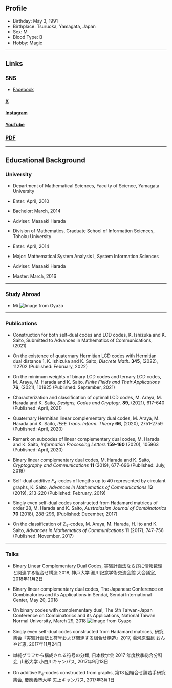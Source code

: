 <script type="text/javascript" async src="https://cdnjs.cloudflare.com/ajax/libs/mathjax/2.7.7/MathJax.js?config=TeX-MML-AM_CHTML">
</script>
<script type="text/x-mathjax-config">
 MathJax.Hub.Config({
 tex2jax: {
 inlineMath: [['$', '$'] ],
 displayMath: [ ['$$','$$'], ["\\[","\\]"] ]
 }
 });
</script>

 
## Profile
- Birthday: May 3, 1991
- Birthplace: Tsuruoka, Yamagata, Japan
- Sex: M
- Blood Type: B
- Hobby: Magic

---

## Links
### SNS
 - [Facebook](https://www.facebook.com/profile.php/?id=100004925310388)

#### [X](https://twitter.com/ksaito495)

#### [Instagram](https://www.instagram.com/ksaito6174/)

#### [YouTube](https://m.youtube.com/@kensaito4606/featured)

### [PDF](https://www.dropbox.com/scl/fi/rli0f0yxkzy6sjxovw41n/20230510_cv_ksaito-2.pdf?rlkey=l1au6s5e4w3wahkhdntp63ik6&dl=0)

---

## Educational Background
### University 
- Department of Mathematical Sciences, Faculty of Science, Yamagata University
 - Enter: April, 2010
 - Bachelor: March, 2014
 - Adviser: Masaaki Harada

- Division of Mathematics, Graduate School of Information Sciences, Tohoku University
 - Enter: April, 2014
 - Major: Mathematical System Analysis I, System Information Sciences
 - Adviser: Masaaki Harada
 - Master: March, 2016

---

### Study Abroad
- Mi
![Image from Gyazo](https://i.gyazo.com/e2226fc0e56cd355c9eafc823ec3a29f.jpg)

---

### Publications
- Construction for both self-dual codes and LCD codes, K. Ishizuka and K. Saito, Submitted to Advances in Mathematics of Communications, (2021)

- On the existence of quaternary Hermitian LCD codes with Hermitian dual distance 1, K. Ishizuka and K. Saito, *Discrete Math.* **345**, (2022), 112702 (Published: February, 2022)

- On the minimum weights of binary LCD codes and ternary LCD codes, M. Araya, M. Harada and K. Saito, *Finite Fields and Their Applications* **76**, (2021), 101925 (Published: September, 2021)

- Characterization and classification of optimal LCD codes, M. Araya, M. Harada and K. Saito, *Designs, Codes and Cryptogr.* **89**, (2021), 617-640 (Published: April, 2021)

- Quaternary Hermitian linear complementary dual codes, M. Araya, M. Harada and K. Saito, *IEEE Trans. Inform. Theory* **66**, (2020), 2751-2759 (Published: April, 2020)

- Remark on subcodes of linear complementary dual codes, M. Harada and K. Saito, *Information Processing Letters* **159-160** (2020), 105963 (Published: April, 2020)

- Binary linear complementary dual codes, M. Harada and K. Saito, *Cryptography and Communications* **11** (2019), 677-696 (Published: July, 2019)

- Self-dual additive $F_4$-codes of lengths up to 40 represented by circulant graphs, K. Saito, *Advances in Mathematics of Communications* **13** (2019), 213-220 (Published: February, 2019)

- Singly even self-dual codes constructed from Hadamard matrices of order 28, M. Harada and K. Saito, *Australasian Journal of Combinatorics* **70** (2018), 288-296, (Published: December, 2017)

- On the classification of $\mathbb{Z_4}$-codes, M. Araya, M. Harada, H. Ito and K. Saito, *Advances in Mathematics of Communications* **11** (2017), 747-756 (Published: November, 2017)

---

### Talks
- Binary Linear Complementary Dual Codes, 実験計画法ならびに情報数理と関連する組合せ構造 2018, 神戸大学 瀧川記念学術交流会館 大会議室, 2018年11月2日

- Binary linear complementary dual codes, The Japanese Conference on Combinatorics and its Applications
in Sendai, Sendai International Center, May 20, 2018

- On binary codes with complementary dual, The 5th Taiwan-Japan Conference on Combinatorics and its Applications, National Taiwan Normal University, March 29, 2018
![Image from Gyazo](https://i.gyazo.com/247b5847bc8c2d1d6b27cdbb742195b6.jpg)

- Singly even self-dual codes constructed from Hadamard matrices, 研究集会『実験計画法と符号および関連する組合せ構造』2017, 湯河原温泉 おんやど恵, 2017年11月24日

- 単純グラフから構成される符号の分類, 日本数学会 2017 年度秋季総合分科会, 山形大学 小白川キャンパス, 2017年9月13日

- On additive $\mathbb{F_4}$-codes constructed from graphs, 第13 回組合せ論若手研究集会, 慶應義塾大学 矢上キャンパス, 2017年3月1日
